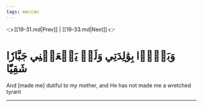 ```yaml
---
tags: meccan
---
```


👈 [[19-31.md|Prev]] | [[19-33.md|Next]] 👉

# وَبَرَّۢا بِوَٰلِدَتِي وَلَمۡ يَجۡعَلۡنِي جَبَّارٗا شَقِيّٗا

And [made me] dutiful to my mother, and He has not made me a wretched tyrant

---

